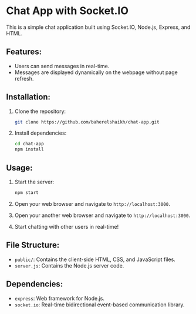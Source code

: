 # Chat App with Socket.IO

This is a simple chat application built using Socket.IO, Node.js, Express, and HTML.

## Features:

- Users can send messages in real-time.
- Messages are displayed dynamically on the webpage without page refresh.

## Installation:

1. Clone the repository:

    ```bash
    git clone https://github.com/baherelshaikh/chat-app.git
    ```

2. Install dependencies:

    ```bash
    cd chat-app
    npm install
    ```

## Usage:

1. Start the server:

    ```bash
    npm start
    ```

2. Open your web browser and navigate to `http://localhost:3000`.

3. Open your another web browser and navigate to `http://localhost:3000`.

4. Start chatting with other users in real-time!

## File Structure:

- `public/`: Contains the client-side HTML, CSS, and JavaScript files.
- `server.js`: Contains the Node.js server code.

## Dependencies:

- `express`: Web framework for Node.js.
- `socket.io`: Real-time bidirectional event-based communication library.

